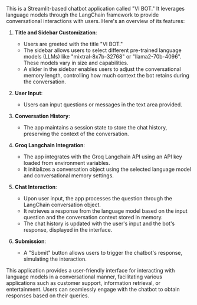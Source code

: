 This is a Streamlit-based chatbot application called "VI BOT." It leverages language models through the LangChain framework to provide conversational interactions with users. Here's an overview of its features:

1. **Title and Sidebar Customization**:
   - Users are greeted with the title "VI BOT."
   - The sidebar allows users to select different pre-trained language models (LLMs) like "mixtral-8x7b-32768" or "llama2-70b-4096". These models vary in size and capabilities.
   - A slider in the sidebar enables users to adjust the conversational memory length, controlling how much context the bot retains during the conversation.

2. **User Input**:
   - Users can input questions or messages in the text area provided.

3. **Conversation History**:
   - The app maintains a session state to store the chat history, preserving the context of the conversation.

4. **Groq Langchain Integration**:
   - The app integrates with the Groq Langchain API using an API key loaded from environment variables.
   - It initializes a conversation object using the selected language model and conversational memory settings.

5. **Chat Interaction**:
   - Upon user input, the app processes the question through the LangChain conversation object.
   - It retrieves a response from the language model based on the input question and the conversation context stored in memory.
   - The chat history is updated with the user's input and the bot's response, displayed in the interface.

6. **Submission**:
   - A "Submit" button allows users to trigger the chatbot's response, simulating the interaction.

This application provides a user-friendly interface for interacting with language models in a conversational manner, facilitating various applications such as customer support, information retrieval, or entertainment. Users can seamlessly engage with the chatbot to obtain responses based on their queries.
